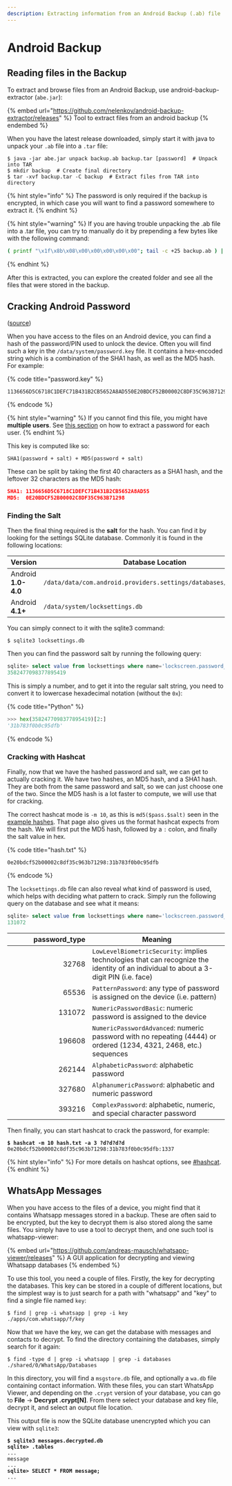 ```yaml
---
description: Extracting information from an Android Backup (.ab) file
---
```


# Android Backup

## Reading files in the Backup

To extract and browse files from an Android Backup, use android-backup-extractor (`abe.jar`):

{% embed url="https://github.com/nelenkov/android-backup-extractor/releases" %}
Tool to extract files from an android backup
{% endembed %}

When you have the latest release downloaded, simply start it with java to unpack your `.ab` file into a `.tar` file:

```shell-session
$ java -jar abe.jar unpack backup.ab backup.tar [password]  # Unpack into TAR
$ mkdir backup  # Create final directory
$ tar -xvf backup.tar -C backup  # Extract files from TAR into directory
```

{% hint style="info" %}
The password is only required if the backup is encrypted, in which case you will want to find a password somewhere to extract it.&#x20;
{% endhint %}

{% hint style="warning" %}
If you are having trouble unpacking the .ab file into a .tar file, you can try to manually do it by prepending a few bytes like with the following command:

```bash
( printf "\x1f\x8b\x08\x00\x00\x00\x00\x00"; tail -c +25 backup.ab ) | tar xfvz -
```
{% endhint %}

After this is extracted, you can explore the created folder and see all the files that were stored in the backup.&#x20;

## Cracking Android Password

([source](https://www.pentestpartners.com/security-blog/cracking-android-passwords-a-how-to/))

When you have access to the files on an Android device, you can find a hash of the password/PIN used to unlock the device. Often you will find such a key in the `/data/system/password.key` file. It contains a hex-encoded string which is a combination of the SHA1 hash, as well as the MD5 hash. For example:

{% code title="password.key" %}
```
1136656D5C6718C1DEFC71B431B2CB5652A8AD550E20BDCF52B00002C8DF35C963B71298
```
{% endcode %}

{% hint style="warning" %}
If you cannot find this file, you might have **multiple users**. See [this section](https://www.pentestpartners.com/security-blog/cracking-android-passwords-a-how-to/) on how to extract a password for each user.&#x20;
{% endhint %}

This key is computed like so:

```
SHA1(password + salt) + MD5(password + salt)
```

These can be split by taking the first 40 characters as a SHA1 hash, and the leftover 32 characters as the MD5 hash:

```json
SHA1: 1136656D5C6718C1DEFC71B431B2CB5652A8AD55
MD5:  0E20BDCF52B00002C8DF35C963B71298
```

### Finding the Salt

Then the final thing required is the **salt** for the hash. You can find it by looking for the settings SQLite database. Commonly it is found in the following locations:

<table><thead><tr><th width="204">Version</th><th>Database Location</th></tr></thead><tbody><tr><td>Android <strong>1.0-4.0</strong></td><td><code>/data/data/com.android.providers.settings/databases/settings.db</code></td></tr><tr><td>Android <strong>4.1+</strong></td><td><code>/data/system/locksettings.db</code></td></tr></tbody></table>

You can simply connect to it with the sqlite3 command:

```shell-session
$ sqlite3 locksettings.db
```

Then you can find the password salt by running the following query:

```sql
sqlite> select value from locksettings where name='lockscreen.password_salt';
3582477098377895419
```

This is simply a number, and to get it into the regular salt string, you need to convert it to lowercase hexadecimal notation (without the `0x`):

{% code title="Python" %}
```python
>>> hex(3582477098377895419)[2:]
'31b783f0b0c95dfb'
```
{% endcode %}

### Cracking with Hashcat

Finally, now that we have the hashed password and salt, we can get to actually cracking it. We have two hashes, an MD5 hash, and a SHA1 hash. They are both from the same password and salt, so we can just choose one of the two. Since the MD5 hash is a lot faster to compute, we will use that for cracking.&#x20;

The correct hashcat mode is `-m 10`, as this is `md5($pass.$salt)` seen in the [example hashes](https://hashcat.net/wiki/doku.php?id=example\_hashes). That page also gives us the format hashcat expects from the hash. We will first put the MD5 hash, followed by a `:` colon, and finally the salt value in hex.&#x20;

{% code title="hash.txt" %}
```
0e20bdcf52b00002c8df35c963b71298:31b783f0b0c95dfb
```
{% endcode %}

The `locksettings.db` file can also reveal what kind of password is used, which helps with deciding what pattern to crack. Simply run the following query on the database and see what it means:

```sql
sqlite> select value from locksettings where name='lockscreen.password_type';
131072
```

<table><thead><tr><th width="173" align="right">password_type</th><th>Meaning</th></tr></thead><tbody><tr><td align="right">32768</td><td><code>LowLevelBiometricSecurity</code>: implies technologies that can recognize the identity of an individual to about a 3-digit PIN (i.e. face)</td></tr><tr><td align="right">65536</td><td><code>PatternPassword</code>: any type of password is assigned on the device (i.e. pattern)</td></tr><tr><td align="right">131072</td><td><code>NumericPasswordBasic</code>: numeric password is assigned to the device</td></tr><tr><td align="right">196608</td><td><code>NumericPasswordAdvanced</code>: numeric password with no repeating (4444) or ordered (1234, 4321, 2468, etc.) sequences</td></tr><tr><td align="right">262144</td><td><code>AlphabeticPassword</code>: alphabetic password</td></tr><tr><td align="right">327680</td><td><code>AlphanumericPassword</code>: alphabetic and numeric password</td></tr><tr><td align="right">393216</td><td><code>ComplexPassword</code>: alphabetic, numeric, and special character password</td></tr></tbody></table>

Then finally, you can start hashcat to crack the password, for example:

<pre class="language-shell-session"><code class="lang-shell-session"><strong>$ hashcat -m 10 hash.txt -a 3 ?d?d?d?d
</strong>0e20bdcf52b00002c8df35c963b71298:31b783f0b0c95dfb:1337
</code></pre>

{% hint style="info" %}
For more details on hashcat options, see [#hashcat](../cryptography/hashing/cracking-hashes.md#hashcat "mention").
{% endhint %}

## WhatsApp Messages

When you have access to the files of a device, you might find that it contains Whatsapp messages stored in a backup. These are often said to be encrypted, but the key to decrypt them is also stored along the same files. You simply have to use a tool to decrypt them, and one such tool is whatsapp-viewer:

{% embed url="https://github.com/andreas-mausch/whatsapp-viewer/releases" %}
A GUI application for decrypting and viewing Whatsapp databases
{% endembed %}

To use this tool, you need a couple of files. Firstly, the key for decrypting the databases. This key can be stored in a couple of different locations, but the simplest way is to just search for a path with "whatsapp" and "key" to find a single file named `key`:

```shell-session
$ find | grep -i whatsapp | grep -i key
./apps/com.whatsapp/f/key
```

Now that we have the key, we can get the database with messages and contacts to decrypt. To find the directory containing the databases, simply search for it again:

```shell-session
$ find -type d | grep -i whatsapp | grep -i databases
./shared/0/WhatsApp/Databases
```

In this directory, you will find a `msgstore.db` file, and optionally a `wa.db` file containing contact information. With these files, you can start WhatsApp Viewer, and depending on the `.crypt` version of your database, you can go to **File** -> **Decrypt .crypt\[N]**. From there select your database and key file, decrypt it, and select an output file location.

This output file is now the SQLite database unencrypted which you can view with `sqlite3`:

<pre class="language-sql"><code class="lang-sql"><strong>$ sqlite3 messages.decrypted.db
</strong><strong>sqlite> .tables
</strong>...
message
...
<strong>sqlite> SELECT * FROM message;
</strong>...
</code></pre>
